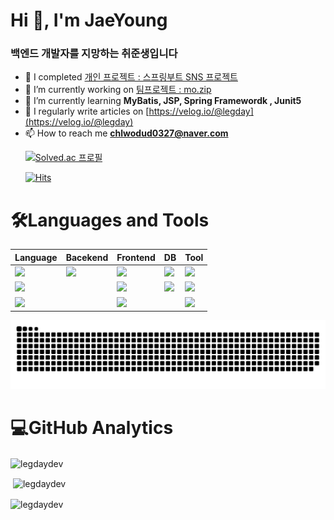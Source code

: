 

<h1 align="left">Hi 👋, I'm JaeYoung</h1>
<!-- <a href="https://hits.seeyoufarm.com"><img src="https://hits.seeyoufarm.com/api/count/incr/badge.svg?url=https%3A%2F%2Fgithub.com%2FLegdayDev&count_bg=%2379C83D&title_bg=%23555555&icon=codeigniter.svg&icon_color=%23D71717&title=hits&edge_flat=false"/></a> -->
<h3 >백엔드 개발자를 지망하는 취준생입니다</h3>

- 🔭 I completed [개인 프로젝트 : 스프링부트 SNS 프로젝트](https://github.com/LegdayDev/SNS-Photogram)
- 🔭 I’m currently working on [팀프로젝트 : mo.zip](https://github.com/PKNU-JavaStudy/mozip_backend)
- 🌱 I’m currently learning **MyBatis, JSP, Spring Framewordk , Junit5**
- 📝 I regularly write articles on [https://velog.io/@legday](https://velog.io/@legday)
- 📫 How to reach me **chlwodud0327@naver.com**<p><a href="https://solved.ac/chlwodud0327"><img alt="Solved.ac 프로필" src="http://mazassumnida.wtf/api/v2/generate_badge?boj=chlwodud0327" /></a></p>
[![Hits](https://hits.seeyoufarm.com/api/count/incr/badge.svg?url=https%3A%2F%2Fgithub.com%2FLegdayDev&count_bg=%2379C83D&title_bg=%23555555&icon=&icon_color=%23E7E7E7&title=hits&edge_flat=false)](https://hits.seeyoufarm.com)
<h1 align="left">🛠️Languages and Tools</h1>

|Language|Bacekend|Frontend|DB|Tool|
|---|---|---|---|---|
|<img src="https://img.shields.io/badge/java-007396?style=for-the-badge&logo=java&logoColor=white">|<img src="https://img.shields.io/badge/spring-6DB33F?style=for-the-badge&logo=spring&logoColor=white"> |<img src="https://img.shields.io/badge/html5-E34F26?style=for-the-badge&logo=html5&logoColor=white"> |<img src="https://img.shields.io/badge/oracle-F80000?style=for-the-badge&logo=oracle&logoColor=white">  |  <img src="https://img.shields.io/badge/git-F05032?style=for-the-badge&logo=git&logoColor=white">|
|<img src="https://img.shields.io/badge/javascript-F7DF1E?style=for-the-badge&logo=javascript&logoColor=black"> | |<img src="https://img.shields.io/badge/css-1572B6?style=for-the-badge&logo=css3&logoColor=white">|  <img src="https://img.shields.io/badge/mariaDB-003545?style=for-the-badge&logo=mariaDB&logoColor=white"> | <img src="https://img.shields.io/badge/github-181717?style=for-the-badge&logo=github&logoColor=white">|
|<img src="https://img.shields.io/badge/python-3776AB?style=for-the-badge&logo=python&logoColor=white"> | |<img src="https://img.shields.io/badge/jquery-0769AD?style=for-the-badge&logo=jquery&logoColor=white"> || <img src="https://img.shields.io/badge/IntelliJ-000000?style=for-the-badge&logo=IntelliJ&logoColor=white"> |

<img src="https://raw.githubusercontent.com/Platane/snk/output/github-contribution-grid-snake.svg" />

<h1 align="left">💻GitHub Analytics</h1>
<p><img align="center" src="https://github-readme-stats.vercel.app/api/top-langs?username=legdaydev&show_icons=true&locale=en&layout=compact" alt="legdaydev" /></p>
<p>&nbsp;<img align="center" src="https://github-readme-stats.vercel.app/api?username=legdaydev&show_icons=true&locale=en" alt="legdaydev" /></p>
<p><img align="center" src="https://github-readme-streak-stats.herokuapp.com/?user=legdaydev&" alt="legdaydev" /></p>


